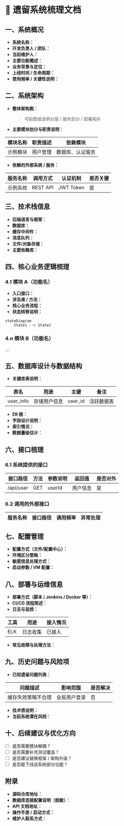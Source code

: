 # 🧾 遗留系统梳理文档

## 一、系统概况

- **系统名称：**
- **开发负责人 / 团队：**
- **当前维护人：**
- **主要功能概述：**
- **业务背景与定位：**
- **上线时间 / 生命周期：**
- **使用频率 / 关键性说明：**

## 二、系统架构

- **整体架构图：**
  > 可贴图或说明分层 / 服务划分 / 部署拓扑

- **主要模块划分与职责说明：**

| 模块名称 | 职责描述 | 依赖模块     |
|------|------|----------|
| 示例模块 | 用户管理 | 数据库、认证服务 |

- **依赖的外部系统 / 服务：**

| 服务名称 | 调用方式     | 认证机制      | 是否关键 |
|------|----------|-----------|------|
| 示例系统 | REST API | JWT Token | 是    |

## 三、技术栈信息

- **后端语言与框架：**
- **数据库：**
- **缓存中间件：**
- **消息队列：**
- **文件/对象存储：**
- **主要依赖库：**

## 四、核心业务逻辑梳理

### 4.1 模块 A（功能名）

- **入口接口：**
- **涉及类 / 方法：**
- **核心业务流程：**
- **状态转移说明：**

```mermaid
stateDiagram
    State1 --> State2
````

### 4.n 模块 B（功能名）

...

## 五、数据库设计与数据结构

* **关键库表说明：**

| 表名         | 用途     | 主键       | 备注    |
|------------|--------|----------|-------|
| user\_info | 存储用户信息 | user\_id | 活跃数据表 |

* **ER 图：**
* **字段设计说明：**
* **索引情况：**
* **数据量级估计：**

## 六、接口梳理

### 6.1 系统提供的接口

| 接口路径      | 方法  | 参数说明   | 返回值  | 是否对外 |
|-----------|-----|--------|------|------|
| /api/user | GET | userId | 用户信息 | 是    |

### 6.2 调用的外部接口

| 服务名称 | 接口路径 | 调用频率 | 异常处理 |
|------|------|------|------|

## 七、配置管理

* **配置方式（文件/配置中心）：**
* **环境区分策略：**
* **敏感信息处理方式：**
* **启动参数 / VM 配置：**

## 八、部署与运维信息

* **部署方式（脚本 / Jenkins / Docker 等）：**
* **CI/CD 流程简述：**
* **日志与监控：**

| 工具  | 用途   | 接入情况 |
|-----|------|------|
| ELK | 日志收集 | 已接入  |

* **常见故障与处理方法：**

## 九、历史问题与风险项

* **已知遗留问题列表：**

| 问题描述      | 影响范围   | 是否解决 |
|-----------|--------|------|
| 缓存失效策略不合理 | 全局用户登录 | 否    |

* **技术债说明：**
* **当前系统潜在风险：**

## 十、后续建议与优化方向

* [ ] 是否需要模块解耦？
* [ ] 是否需要补充测试覆盖？
* [ ] 是否建议替换框架 / 架构升级？
* [ ] 是否能下线该系统部分功能？

## 附录

* **源码仓库地址：**
* **数据库连接配置说明（脱敏）：**
* **API 文档地址：**
* **操作手册 / 启动方式：**
* **维护人联系方式：**



